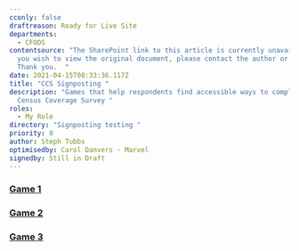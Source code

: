 ```yaml
---
cconly: false
draftreason: Ready for Live Site
departments:
  - CFODS
contentsource: "The SharePoint link to this article is currently unavailable. If
  you wish to view the original document, please contact the author or reviewer.
  Thank you.  "
date: 2021-04-15T08:33:36.117Z
title: "CCS Signposting "
description: "Games that help respondents find accessible ways to complete the
  Census Coverage Survey "
roles:
  - My Role
directory: "Signposting testing "
priority: 0
author: Steph Tubbs
optimisedby: Carol Danvers - Marvel
signedby: Still in Draft
---
```

### [Game 1](https://signpost.census.selfhelp.onsdigital.uk/CCSSignpostingGame1/story.html)

### [Game 2](https://signpost.census.selfhelp.onsdigital.uk/CCSSignpostingGame2/story.html)

### [Game 3](https://signpost.census.selfhelp.onsdigital.uk/CCSSignpostingGame3/story.html)

